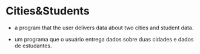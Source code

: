 # Cities&Students
* a program that the user delivers data about two cities and student data.

* um programa que o usuário entrega dados sobre duas cidades e dados de estudantes.

